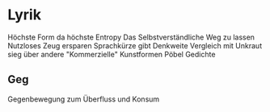 # Lyrik

Höchste Form da höchste Entropy
Das Selbstverständliche Weg  zu lassen
Nutzloses Zeug ersparen
Sprachkürze gibt Denkweite
Vergleich mit Unkraut sieg über andere "Kommerzielle" Kunstformen
Pöbel Gedichte

## Geg

Gegenbewegung zum Überfluss und Konsum
